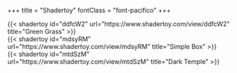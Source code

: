 +++
title = "Shadertoy"
fontClass = "font-pacifico"
+++

<div class="fixed-grid">
  <div class="grid is-column-gap-5 is-row-gap-5">
    <div class="cell">{{< shadertoy id="ddfcW2" url="https://www.shadertoy.com/view/ddfcW2" title="Green Grass" >}}</div>
    <div class="cell">{{< shadertoy id="mdsyRM" url="https://www.shadertoy.com/view/mdsyRM" title="Simple Box"  >}}</div>
    <div class="cell">{{< shadertoy id="mtdSzM" url="https://www.shadertoy.com/view/mtdSzM" title="Dark Temple" >}}</div>
  </div>
</div>